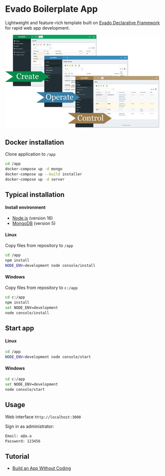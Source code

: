 # Evado Boilerplate App

Lightweight and feature-rich template built on
[Evado Declarative Framework](https://github.com/mkhorin/evado)
for rapid web app development.

[![Evado Declarative Framework](https://github.com/mkhorin/evado/blob/master/doc/evado-framework-steps.jpg)](https://mkhorin.github.io/evado-site/)

## Docker installation

Clone application to `/app`
```sh
cd /app
docker-compose up -d mongo
docker-compose up --build installer
docker-compose up -d server
```

## Typical installation

#### Install environment
- [Node.js](https://nodejs.org) (version 16)
- [MongoDB](https://www.mongodb.com/download-center/community) (version 5)

#### Linux
Copy files from repository to `/app`
```sh
cd /app
npm install
NODE_ENV=development node console/install
```

#### Windows
Copy files from repository to `c:/app`
```sh
cd c:/app
npm install
set NODE_ENV=development
node console/install
```

## Start app

#### Linux
```sh
cd /app
NODE_ENV=development node console/start
```

#### Windows
```sh
cd c:/app
set NODE_ENV=development
node console/start
```

## Usage

Web interface `http://localhost:3000`

Sign in as administrator:
```sh
Email: a@a.a
Password: 123456
```

## Tutorial
- [Build an App Without Coding](https://mkhorin.github.io/evado-site/)